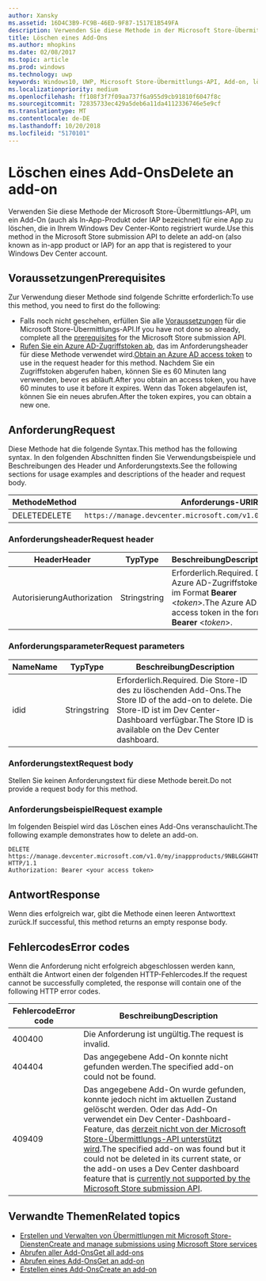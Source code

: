 ```yaml
---
author: Xansky
ms.assetid: 16D4C3B9-FC9B-46ED-9F87-1517E1B549FA
description: Verwenden Sie diese Methode in der Microsoft Store-Übermittlungs-API zum Löschen eines Add-Ons für eine App, die für Ihr Windows Dev Center-Konto registriert ist.
title: Löschen eines Add-Ons
ms.author: mhopkins
ms.date: 02/08/2017
ms.topic: article
ms.prod: windows
ms.technology: uwp
keywords: Windows10, UWP, Microsoft Store-Übermittlungs-API, Add-on, löschen, In-App-Produkt, IAP
ms.localizationpriority: medium
ms.openlocfilehash: ff108f3f7f09aa737f6a955d9cb91810f6047f8c
ms.sourcegitcommit: 72835733ec429a5deb6a11da4112336746e5e9cf
ms.translationtype: MT
ms.contentlocale: de-DE
ms.lasthandoff: 10/20/2018
ms.locfileid: "5170101"
---
```

# <a name="delete-an-add-on"></a><span data-ttu-id="afd40-104">Löschen eines Add-Ons</span><span class="sxs-lookup"><span data-stu-id="afd40-104">Delete an add-on</span></span>

<span data-ttu-id="afd40-105">Verwenden Sie diese Methode der Microsoft Store-Übermittlungs-API, um ein Add-On (auch als In-App-Produkt oder IAP bezeichnet) für eine App zu löschen, die in Ihrem Windows Dev Center-Konto registriert wurde.</span><span class="sxs-lookup"><span data-stu-id="afd40-105">Use this method in the Microsoft Store submission API to delete an add-on (also known as in-app product or IAP) for an app that is registered to your Windows Dev Center account.</span></span>

## <a name="prerequisites"></a><span data-ttu-id="afd40-106">Voraussetzungen</span><span class="sxs-lookup"><span data-stu-id="afd40-106">Prerequisites</span></span>

<span data-ttu-id="afd40-107">Zur Verwendung dieser Methode sind folgende Schritte erforderlich:</span><span class="sxs-lookup"><span data-stu-id="afd40-107">To use this method, you need to first do the following:</span></span>

* <span data-ttu-id="afd40-108">Falls noch nicht geschehen, erfüllen Sie alle [Voraussetzungen](create-and-manage-submissions-using-windows-store-services.md#prerequisites) für die Microsoft Store-Übermittlungs-API.</span><span class="sxs-lookup"><span data-stu-id="afd40-108">If you have not done so already, complete all the [prerequisites](create-and-manage-submissions-using-windows-store-services.md#prerequisites) for the Microsoft Store submission API.</span></span>
* <span data-ttu-id="afd40-109">[Rufen Sie ein Azure AD-Zugriffstoken ab](create-and-manage-submissions-using-windows-store-services.md#obtain-an-azure-ad-access-token), das im Anforderungsheader für diese Methode verwendet wird.</span><span class="sxs-lookup"><span data-stu-id="afd40-109">[Obtain an Azure AD access token](create-and-manage-submissions-using-windows-store-services.md#obtain-an-azure-ad-access-token) to use in the request header for this method.</span></span> <span data-ttu-id="afd40-110">Nachdem Sie ein Zugriffstoken abgerufen haben, können Sie es 60 Minuten lang verwenden, bevor es abläuft.</span><span class="sxs-lookup"><span data-stu-id="afd40-110">After you obtain an access token, you have 60 minutes to use it before it expires.</span></span> <span data-ttu-id="afd40-111">Wenn das Token abgelaufen ist, können Sie ein neues abrufen.</span><span class="sxs-lookup"><span data-stu-id="afd40-111">After the token expires, you can obtain a new one.</span></span>

## <a name="request"></a><span data-ttu-id="afd40-112">Anforderung</span><span class="sxs-lookup"><span data-stu-id="afd40-112">Request</span></span>

<span data-ttu-id="afd40-113">Diese Methode hat die folgende Syntax.</span><span class="sxs-lookup"><span data-stu-id="afd40-113">This method has the following syntax.</span></span> <span data-ttu-id="afd40-114">In den folgenden Abschnitten finden Sie Verwendungsbeispiele und Beschreibungen des Header und Anforderungstexts.</span><span class="sxs-lookup"><span data-stu-id="afd40-114">See the following sections for usage examples and descriptions of the header and request body.</span></span>

| <span data-ttu-id="afd40-115">Methode</span><span class="sxs-lookup"><span data-stu-id="afd40-115">Method</span></span> | <span data-ttu-id="afd40-116">Anforderungs-URI</span><span class="sxs-lookup"><span data-stu-id="afd40-116">Request URI</span></span>                                                      |
|--------|------------------------------------------------------------------|
| <span data-ttu-id="afd40-117">DELETE</span><span class="sxs-lookup"><span data-stu-id="afd40-117">DELETE</span></span>    | ```https://manage.devcenter.microsoft.com/v1.0/my/inappproducts/{inAppProductId}``` |


### <a name="request-header"></a><span data-ttu-id="afd40-118">Anforderungsheader</span><span class="sxs-lookup"><span data-stu-id="afd40-118">Request header</span></span>

| <span data-ttu-id="afd40-119">Header</span><span class="sxs-lookup"><span data-stu-id="afd40-119">Header</span></span>        | <span data-ttu-id="afd40-120">Typ</span><span class="sxs-lookup"><span data-stu-id="afd40-120">Type</span></span>   | <span data-ttu-id="afd40-121">Beschreibung</span><span class="sxs-lookup"><span data-stu-id="afd40-121">Description</span></span>                                                                 |
|---------------|--------|-----------------------------------------------------------------------------|
| <span data-ttu-id="afd40-122">Autorisierung</span><span class="sxs-lookup"><span data-stu-id="afd40-122">Authorization</span></span> | <span data-ttu-id="afd40-123">String</span><span class="sxs-lookup"><span data-stu-id="afd40-123">string</span></span> | <span data-ttu-id="afd40-124">Erforderlich.</span><span class="sxs-lookup"><span data-stu-id="afd40-124">Required.</span></span> <span data-ttu-id="afd40-125">Das Azure AD-Zugriffstoken im Format **Bearer** &lt;*token*&gt;.</span><span class="sxs-lookup"><span data-stu-id="afd40-125">The Azure AD access token in the form **Bearer** &lt;*token*&gt;.</span></span> |


### <a name="request-parameters"></a><span data-ttu-id="afd40-126">Anforderungsparameter</span><span class="sxs-lookup"><span data-stu-id="afd40-126">Request parameters</span></span>

| <span data-ttu-id="afd40-127">Name</span><span class="sxs-lookup"><span data-stu-id="afd40-127">Name</span></span>        | <span data-ttu-id="afd40-128">Typ</span><span class="sxs-lookup"><span data-stu-id="afd40-128">Type</span></span>   | <span data-ttu-id="afd40-129">Beschreibung</span><span class="sxs-lookup"><span data-stu-id="afd40-129">Description</span></span>                                                                 |
|---------------|--------|-----------------------------------------------------------------------------|
| <span data-ttu-id="afd40-130">id</span><span class="sxs-lookup"><span data-stu-id="afd40-130">id</span></span> | <span data-ttu-id="afd40-131">String</span><span class="sxs-lookup"><span data-stu-id="afd40-131">string</span></span> | <span data-ttu-id="afd40-132">Erforderlich.</span><span class="sxs-lookup"><span data-stu-id="afd40-132">Required.</span></span> <span data-ttu-id="afd40-133">Die Store-ID des zu löschenden Add-Ons.</span><span class="sxs-lookup"><span data-stu-id="afd40-133">The Store ID of the add-on to delete.</span></span> <span data-ttu-id="afd40-134">Die Store-ID ist im Dev Center-Dashboard verfügbar.</span><span class="sxs-lookup"><span data-stu-id="afd40-134">The Store ID is available on the Dev Center dashboard.</span></span>  |


### <a name="request-body"></a><span data-ttu-id="afd40-135">Anforderungstext</span><span class="sxs-lookup"><span data-stu-id="afd40-135">Request body</span></span>

<span data-ttu-id="afd40-136">Stellen Sie keinen Anforderungstext für diese Methode bereit.</span><span class="sxs-lookup"><span data-stu-id="afd40-136">Do not provide a request body for this method.</span></span>


### <a name="request-example"></a><span data-ttu-id="afd40-137">Anforderungsbeispiel</span><span class="sxs-lookup"><span data-stu-id="afd40-137">Request example</span></span>

<span data-ttu-id="afd40-138">Im folgenden Beispiel wird das Löschen eines Add-Ons veranschaulicht.</span><span class="sxs-lookup"><span data-stu-id="afd40-138">The following example demonstrates how to delete an add-on.</span></span>

```
DELETE https://manage.devcenter.microsoft.com/v1.0/my/inappproducts/9NBLGGH4TNMP HTTP/1.1
Authorization: Bearer <your access token>
```

## <a name="response"></a><span data-ttu-id="afd40-139">Antwort</span><span class="sxs-lookup"><span data-stu-id="afd40-139">Response</span></span>

<span data-ttu-id="afd40-140">Wenn dies erfolgreich war, gibt die Methode einen leeren Antworttext zurück.</span><span class="sxs-lookup"><span data-stu-id="afd40-140">If successful, this method returns an empty response body.</span></span>

## <a name="error-codes"></a><span data-ttu-id="afd40-141">Fehlercodes</span><span class="sxs-lookup"><span data-stu-id="afd40-141">Error codes</span></span>

<span data-ttu-id="afd40-142">Wenn die Anforderung nicht erfolgreich abgeschlossen werden kann, enthält die Antwort einen der folgenden HTTP-Fehlercodes.</span><span class="sxs-lookup"><span data-stu-id="afd40-142">If the request cannot be successfully completed, the response will contain one of the following HTTP error codes.</span></span>

| <span data-ttu-id="afd40-143">Fehlercode</span><span class="sxs-lookup"><span data-stu-id="afd40-143">Error code</span></span> |  <span data-ttu-id="afd40-144">Beschreibung</span><span class="sxs-lookup"><span data-stu-id="afd40-144">Description</span></span>                                                                                                                                                                           |
|--------|------------------|
| <span data-ttu-id="afd40-145">400</span><span class="sxs-lookup"><span data-stu-id="afd40-145">400</span></span>  | <span data-ttu-id="afd40-146">Die Anforderung ist ungültig.</span><span class="sxs-lookup"><span data-stu-id="afd40-146">The request is invalid.</span></span> |
| <span data-ttu-id="afd40-147">404</span><span class="sxs-lookup"><span data-stu-id="afd40-147">404</span></span>  | <span data-ttu-id="afd40-148">Das angegebene Add-On konnte nicht gefunden werden.</span><span class="sxs-lookup"><span data-stu-id="afd40-148">The specified add-on could not be found.</span></span>  |
| <span data-ttu-id="afd40-149">409</span><span class="sxs-lookup"><span data-stu-id="afd40-149">409</span></span>  | <span data-ttu-id="afd40-150">Das angegebene Add-On wurde gefunden, konnte jedoch nicht im aktuellen Zustand gelöscht werden. Oder das Add-On verwendet ein Dev Center-Dashboard-Feature, das [derzeit nicht von der Microsoft Store-Übermittlungs-API unterstützt wird](create-and-manage-submissions-using-windows-store-services.md#not_supported).</span><span class="sxs-lookup"><span data-stu-id="afd40-150">The specified add-on was found but it could not be deleted in its current state, or the add-on uses a Dev Center dashboard feature that is [currently not supported by the Microsoft Store submission API](create-and-manage-submissions-using-windows-store-services.md#not_supported).</span></span> |   


## <a name="related-topics"></a><span data-ttu-id="afd40-151">Verwandte Themen</span><span class="sxs-lookup"><span data-stu-id="afd40-151">Related topics</span></span>

* [<span data-ttu-id="afd40-152">Erstellen und Verwalten von Übermittlungen mit Microsoft Store-Diensten</span><span class="sxs-lookup"><span data-stu-id="afd40-152">Create and manage submissions using Microsoft Store services</span></span>](create-and-manage-submissions-using-windows-store-services.md)
* [<span data-ttu-id="afd40-153">Abrufen aller Add-Ons</span><span class="sxs-lookup"><span data-stu-id="afd40-153">Get all add-ons</span></span>](get-all-add-ons.md)
* [<span data-ttu-id="afd40-154">Abrufen eines Add-Ons</span><span class="sxs-lookup"><span data-stu-id="afd40-154">Get an add-on</span></span>](get-an-add-on.md)
* [<span data-ttu-id="afd40-155">Erstellen eines Add-Ons</span><span class="sxs-lookup"><span data-stu-id="afd40-155">Create an add-on</span></span>](create-an-add-on.md)
